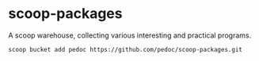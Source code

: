 # scoop-packages

A scoop warehouse, collecting various interesting and practical programs.



```
scoop bucket add pedoc https://github.com/pedoc/scoop-packages.git
```
